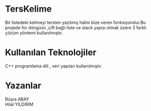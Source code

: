 # TersKelime
Bir listedeki kelimeyi tersten yazılmış halini bize veren fonksiyondur.Bu projede for döngüsü ,çift bağlı liste ve stack yapısı olmak üzere 3 farklı çözüm yöntemi kullanılmıştır.
# Kullanılan Teknolojiler
C++ programlama dili , veri yapıları kullanılmıştır.
# Yazanlar 
Büşra ABAY  
Hilal YILDIRIM
